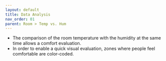 ```yaml
---
layout: default
title: Data Analysis
nav_order: 01
parent: Room > Temp vs. Hum
---
```


- The comparison of the room temperature with the humidity at the same time allows a comfort evaluation.
- In order to enable a quick visual evaluation, zones where people feel comfortable are color-coded.
